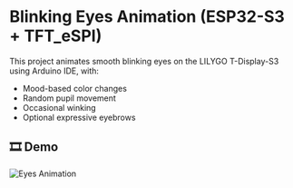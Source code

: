 # Blinking Eyes Animation (ESP32-S3 + TFT_eSPI)

This project animates smooth blinking eyes on the LILYGO T-Display-S3 using Arduino IDE, with:
- Mood-based color changes
- Random pupil movement
- Occasional winking
- Optional expressive eyebrows

## 🎞️ Demo

![Eyes Animation](eyes.gif)

